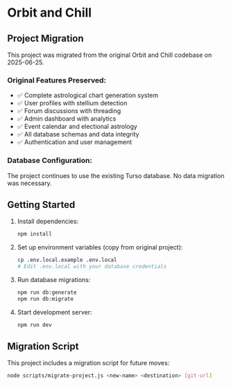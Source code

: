 # Orbit and Chill

## Project Migration
This project was migrated from the original Orbit and Chill codebase on 2025-06-25.

### Original Features Preserved:
- ✅ Complete astrological chart generation system
- ✅ User profiles with stellium detection
- ✅ Forum discussions with threading
- ✅ Admin dashboard with analytics
- ✅ Event calendar and electional astrology
- ✅ All database schemas and data integrity
- ✅ Authentication and user management

### Database Configuration:
The project continues to use the existing Turso database. No data migration was necessary.

## Getting Started

1. Install dependencies:
   ```bash
   npm install
   ```

2. Set up environment variables (copy from original project):
   ```bash
   cp .env.local.example .env.local
   # Edit .env.local with your database credentials
   ```

3. Run database migrations:
   ```bash
   npm run db:generate
   npm run db:migrate
   ```

4. Start development server:
   ```bash
   npm run dev
   ```

## Migration Script
This project includes a migration script for future moves:
```bash
node scripts/migrate-project.js <new-name> <destination> [git-url]
```
